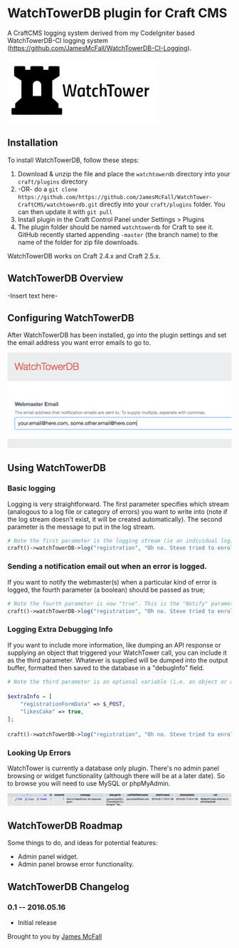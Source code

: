 # WatchTowerDB plugin for Craft CMS

A CraftCMS logging system derived from my CodeIgniter based WatchTowerDB-CI logging system (https://github.com/JamesMcFall/WatchTowerDB-CI-Logging).

![Screenshot](resources/images/watchtower-logo.png)

## Installation

To install WatchTowerDB, follow these steps:

1. Download & unzip the file and place the `watchtowerdb` directory into your `craft/plugins` directory
2.  -OR- do a `git clone https://github.com/https://github.com/JamesMcFall/WatchTower-CraftCMS/watchtowerdb.git` directly into your `craft/plugins` folder.  You can then update it with `git pull`
3. Install plugin in the Craft Control Panel under Settings > Plugins
4. The plugin folder should be named `watchtowerdb` for Craft to see it.  GitHub recently started appending `-master` (the branch name) to the name of the folder for zip file downloads.

WatchTowerDB works on Craft 2.4.x and Craft 2.5.x.

## WatchTowerDB Overview

-Insert text here-

## Configuring WatchTowerDB

After WatchTowerDB has been installed, go into the plugin settings and set the email address you want error emails to go to.

![Screenshot](resources/screenshots/settings.png)

## Using WatchTowerDB

### Basic logging

Logging is very straightforward. The first parameter specifies which stream (analogous to a log file or category of errors) you want to write into (note if the log stream doesn't exist, it will be created automatically). The second parameter is the message to put in the log stream.

```php
# Note the first parameter is the logging stream (ie an individual log)
craft()->watchTowerDB->log("registration", "Oh no. Steve tried to enrol again. Don't worry, we stopped him!");
```

### Sending a notification email out when an error is logged.
If you want to notify the webmaster(s) when a particular kind of error is logged, the fourth parameter (a boolean) should be passed as true;

```php
# Note the fourth parameter is now "true". This is the "Notify" parameter.
craft()->watchTowerDB->log("registration", "Oh no. Steve tried to enrol again. Don't worry, we stopped him!", null, true);
```

### Logging Extra Debugging Info

If you want to include more information, like dumping an API response or supplying an object that triggered your WatchTower call, you can include it as the third parameter. Whatever is supplied will be dumped into the output buffer, formatted then saved to the database in a "debugInfo" field.

```php
# Note the third parameter is an optional variable (i.e. an object or array) that will be saved to the database.

$extraInfo = [
    "registrationFormData" => $_POST,
    "likesCake" => true,
];

craft()->watchTowerDB->log("registration", "Oh no. Steve tried to enrol again. Don't worry, we stopped him!", $extraInfo);
```

### Looking Up Errors
WatchTower is currently a database only plugin. There's no admin panel browsing or widget functionality (although there will be at a later date). So to browse you will need to use MySQL or phpMyAdmin.

![Screenshot](resources/screenshots/result.png)


## WatchTowerDB Roadmap

Some things to do, and ideas for potential features:

- Admin panel widget.
- Admin panel browse error functionality.

## WatchTowerDB Changelog

### 0.1 -- 2016.05.16

* Initial release

Brought to you by [James McFall](http://mcfall.geek.nz)